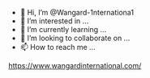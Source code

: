 - 👋 Hi, I’m @Wangard-1nternationa1
- 👀 I’m interested in ...
- 🌱 I’m currently learning ...
- 💞️ I’m looking to collaborate on ...
- 📫 How to reach me ...

https://www.wangardinternational.com/

<!---

Wangard-1nternationa1/Wangard-1nternationa1 is a ✨ Wangard International ✨ is a leading Information technology solution company. 
It provides dynamic solutions to businesses at professional levels, 
having expertise in web and software development covering diverse technological areas like PHP, ROR, Cyber Security, Software Consultancy, Gamification, 
Mobile application Development, Web Design and Development, Graphic Designing, Beiew Map, Video Production & Marketing, PPC Management, Digital Marketing, 
Repute Management and many more.

--->
